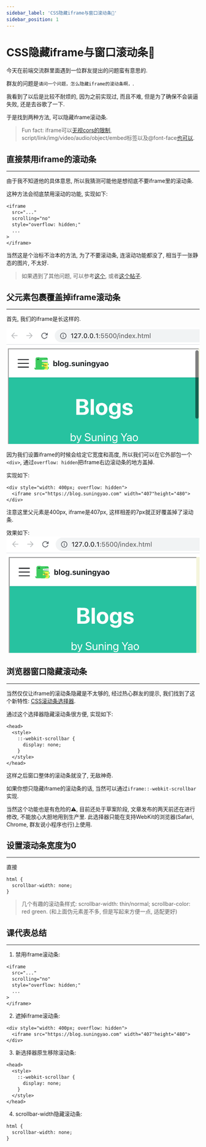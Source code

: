 ```yaml
---
sidebar_label: 'CSS隐藏iframe与窗口滚动条🥷'
sidebar_position: 1
---
```

# CSS隐藏iframe与窗口滚动条🥷

今天在前端交流群里面遇到一位群友提出的问题蛮有意思的.

群友的问题是`请问一个问题，怎么隐藏iframe的滚动条啊，`.

我看到了以后是比较不耐烦的, 因为之前实现过, 而且不难, 但是为了确保不会装逼失败, 还是去谷歌了一下.

于是找到两种方法, 可以隐藏iframe滚动条.

> Fun fact: iframe可以[无视cors的限制](https://benohead.com/blog/2015/12/07/cross-document-communication-with-iframes/#Same_Origin_Policy), script/link/img/video/audio/object/embed标签以及@font-face[也可以](https://developer.mozilla.org/en-US/docs/Web/Security/Same-origin_policy).

## 直接禁用iframe的滚动条

---

由于我不知道他的具体意思, 所以我猜测可能他是想彻底不要iframe里的滚动条.

这种方法会彻底禁用滚动的功能, 实现如下:

```
<iframe
  src="..."
  scrolling="no"
  style="overflow: hidden;"
  ...
>
</iframe>
```

当然这是个治标不治本的方法, 为了不要滚动条, 连滚动功能都没了, 相当于一张静态的图片, 不太好.

> 如果遇到了其他问题, 可以参考[这个](https://stackoverflow.com/questions/7398142/overflow-hidden-doesnt-work-on-chrome-with-iframes/7398202), 或者[这个帖子](https://stackoverflow.com/questions/10082155/remove-scrollbar-from-iframe).

## 父元素包裹覆盖掉iframe滚动条

---

首先, 我们的iframe是长这样的.

![1](/img/css-scrollbar/1.png)

因为我们设置iframe的时候会给定它宽度和高度, 所以我们可以在它外部包一个`<div>`, 通过`overflow: hidden`把iframe右边滚动条的地方盖掉.

实现如下:

```
<div style="width: 400px; overflow: hidden">
  <iframe src="https://blog.suningyao.com" width="407"height="480">
</div>
```

注意这里父元素是400px, iframe是407px, 这样相差的7px就正好覆盖掉了滚动条.

效果如下:
![2](/img/css-scrollbar/2.png)

## 浏览器窗口隐藏滚动条

---

当然仅仅让iframe的滚动条隐藏是不太够的, 经过热心群友的提示, 我们找到了这个新特性: [CSS滚动条选择器](https://developer.mozilla.org/zh-CN/docs/Web/CSS/::-webkit-scrollbar).

通过这个选择器隐藏滚动条很方便, 实现如下:

```
<head>
  <style>
    ::-webkit-scrollbar {
      display: none;
    }
  </style>
</head>
```

这样之后窗口整体的滚动条就没了, 无敌神奇.

如果你想只隐藏iframe的滚动条的话, 当然可以通过`iframe::-webkit-scrollbar`实现.

当然这个功能也是有危险的⚠️, 目前还处于草案阶段, 文章发布的两天前还在进行修改, 不能放心大胆地用到生产里. 此选择器只能在支持WebKit的浏览器(Safari, Chrome, 群友说小程序也行)上使用.

## 设置滚动条宽度为0

---

直接
```
html {
  scrollbar-width: none;
}
```

> 几个有趣的滚动条样式: scrollbar-width: thin/normal; scrollbar-color: red green. (和上面伪元素差不多, 但是写起来方便一点, 适配更好)

## 课代表总结

---

1. 禁用iframe滚动条:
```
<iframe
  src="..."
  scrolling="no"
  style="overflow: hidden;"
  ...
>
</iframe>
```
2. 遮掉iframe滚动条:
```
<div style="width: 400px; overflow: hidden">
  <iframe src="https://blog.suningyao.com" width="407"height="480">
</div>
```
3. 新选择器原生移除滚动条:
```
<head>
  <style>
    ::-webkit-scrollbar {
      display: none;
    }
  </style>
</head>
```
4. scrollbar-width隐藏滚动条:
```
html {
  scrollbar-width: none;
}
```
